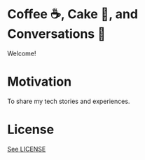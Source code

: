 # Coffee :coffee:, Cake :cake:, and Conversations :speech_balloon:

Welcome!

# Motivation

To share my tech stories and experiences.

# License

[See LICENSE](https://github.com/CookiesNCream/Coffee-Cake-Conversations/blob/master/LICENSE1.md)
